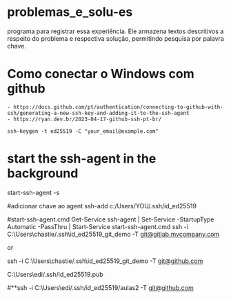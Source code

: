 # problemas_e_solu-es
programa para registrar essa  experiência. Ele armazena textos descritivos a respeito do problema e  respectiva solução, permitindo pesquisa por palavra chave.


# Como conectar o Windows com github
    - https://docs.github.com/pt/authentication/connecting-to-github-with-ssh/generating-a-new-ssh-key-and-adding-it-to-the-ssh-agent
    - https://ryan.dev.br/2023-04-17-github-ssh-pt-br/

    ssh-keygen -t ed25519 -C "your_email@example.com"

# start the ssh-agent in the background
start-ssh-agent -s


#adicionar chave ao agent
ssh-add c:/Users/YOU/.ssh/id_ed25519

#start-ssh-agent.cmd
Get-Service ssh-agent | Set-Service -StartupType Automatic -PassThru | Start-Service
start-ssh-agent.cmd
ssh -i C:\Users\chastie/.ssh\id_ed25519_git_demo -T git@gitlab.mycompany.com

or

ssh -i C:\Users\chastie/.ssh\id_ed25519_git_demo -T git@github.com


C:\Users\edi/.ssh/id_ed25519.pub


#**ssh -i C:\Users\edi/.ssh/id_ed25519/aulas2 -T git@github.com





